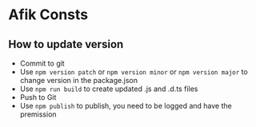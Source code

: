 # Afik Consts

## How to update version
- Commit to git
- Use `npm version patch` or `npm version minor` or `npm version major`
 to change version in the package.json
- Use `npm run build` to create updated .js and .d.ts files
- Push to Git
- Use `npm publish` to publish, you need to be logged and have the premission 